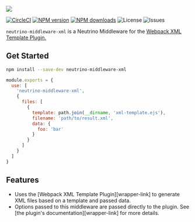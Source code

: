 ![][header-image]

[![CircleCI][circleci-image]][circleci-url]
[![NPM version][npm-version]][npm-url]
[![NPM downloads][npm-downloads]][npm-url]
![License][license]
![Issues][issues]

`neutrino-middleware-xml` is a Neutrino Middleware for the [Webpack XML Template Plugin.][webpack-link]

## Get Started

```sh
npm install --save-dev neutrino-middleware-xml
```

```js
module.exports = {
  use: [
    'neutrino-middleware-xml',
    {
      files: [
        {
          template: path.join(__dirname, 'xml-template.ejs'),
          filename: 'path/to/result.xml',
          data: {
            foo: 'bar'
          }
        }
      ]
    }
  ]
}
```

## Features

- Uses the [Webpack XML Template Plugin][wrapper-link] to generate XML files based on a template and passed data.
- Options passed to this middleware are passed directly to the plugin. 
    See [the plugin's documentation][wrapper-link] for more details.

[header-image]: https://raw.githubusercontent.com/sammarks/art/master/neutrino-middleware-xml/header.jpg
[circleci-image]: https://img.shields.io/circleci/project/github/sammarks/neutrino-middleware-xml.svg
[circleci-url]: https://circleci.com/gh/sammarks/neutrino-middleware-xml/tree/master
[npm-version]: https://img.shields.io/npm/v/neutrino-middleware-xml.svg
[npm-downloads]: https://img.shields.io/npm/dm/neutrino-middleware-xml.svg
[npm-url]: https://www.npmjs.com/package/neutrino-middleware-xml
[license]: https://img.shields.io/github/license/sammarks/neutrino-middleware-xml.svg
[issues]: https://img.shields.io/github/issues/sammarks/neutrino-middleware-xml.svg

[webpack-link]: https://github.com/rvanmil/xml-webpack-plugin
